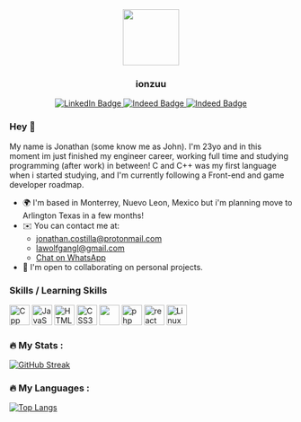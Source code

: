 <div id="header" align="center">
  <img styles="border-radius: 30px;" src="https://media.giphy.com/media/v1.Y2lkPTc5MGI3NjExMTdjMjBlYjQ2Y2I0ZmZlYTY5NGI3ZDBhMjU5NTAwM2U1MTI1ZGUyNiZjdD1z/f7omQNmgiyjj5sffvZ/giphy.gif" width="100"/>
  <div><h3> ionzuu </h3></div>
</div>
<div id="badges" align="center" target="_blank">
  <a href="https://www.linkedin.com/in/jonathan-costilla-6a0325260/">
      <img src="https://img.shields.io/badge/LinkedIn-blue?style=for-the-badge&logo=linkedin&logoColor=white" alt="LinkedIn Badge"/>
    </a>
    <a href="https://my.indeed.com/p/jonathanc-v6y7l6f" target="_blank">
      <img src="https://img.shields.io/badge/indeed-003A9B?style=for-the-badge&logo=indeed&logoColor=white" alt="Indeed Badge"/>
    </a>
     <a href="https://www.instagram.com/ionzu_/?hl=en" target="_blank">
      <img src="https://img.shields.io/badge/Instagram-E4405F?style=for-the-badge&logo=instagram&logoColor=white" alt="Indeed Badge"/>
    </a>
</div>

### Hey 👋

My name is Jonathan (some know me as John). I'm 23yo and in this moment im just finished my engineer career, working full time and studying programming (after work) in between! C and C++ was my first language when i started studying, and I'm currently following a Front-end and game developer roadmap.

<ul>
  <li>🌍  I'm based in Monterrey, Nuevo Leon, Mexico but i'm planning move to Arlington Texas in a few months!</li>
  <li>✉️  You can contact me at: 
    <ul>
      <li>
        <a href="mailto:jonathan.costilla@protonmail.com" target="_blank">jonathan.costilla@protonmail.com</a>
      </li>
      <li>
        <a href="mailto:lawolfgangl@gmail.com" target="_blank">lawolfgangl@gmail.com</a>
      </li>
      <li>
      <a aria-label="Chat on WhatsApp" href="https://wa.me/16823723772">Chat on WhatsApp </a>
      </li>
    </ul>
  </li>
  <li>🤝 I'm open to collaborating on personal projects.</li>
</ul>

### Skills / Learning Skills

<p align="left">
<a href="https://en.cppreference.com/w/" target="_blank" rel="noreferrer"><img src="https://raw.githubusercontent.com/danielcranney/readme-generator/main/public/icons/skills/cplusplus-colored.svg" width="36" height="36" alt="Cpp" /></a>
<a href="https://developer.mozilla.org/en-US/docs/Web/JavaScript" target="_blank" rel="noreferrer"><img src="https://raw.githubusercontent.com/danielcranney/readme-generator/main/public/icons/skills/javascript-colored.svg" width="36" height="36" alt="JavaScript" /></a>
<a href="https://developer.mozilla.org/en-US/docs/Glossary/HTML5" target="_blank" rel="noreferrer"><img src="https://raw.githubusercontent.com/danielcranney/readme-generator/main/public/icons/skills/html5-colored.svg" width="36" height="36" alt="HTML5" /></a>
<a href="https://www.w3.org/TR/CSS/#css" target="_blank" rel="noreferrer"><img src="https://raw.githubusercontent.com/danielcranney/readme-generator/main/public/icons/skills/css3-colored.svg" width="36" height="36" alt="CSS3" /></a>
<a href="https://docs.unity3d.com/Manual/index.html" target="_blank" rel="noreferrer"><img src="https://skillicons.dev/icons?i=unity" width="36" height="36" alt=""unity /></a>
<a href="https://www.php.net/docs.php" target="_blank" rel="noreferrer"><img src="https://skillicons.dev/icons?i=php" width="36" height="36" alt="php" /></a>
<a href="https://reactjs.org/docs/getting-started.html" target="_blank" rel="noreferrer"><img src="https://skillicons.dev/icons?i=react" width="36" height="36" alt="react" /></a>
<a href="https://docs.kernel.org" target="_blank" rel="noreferrer"><img src="https://skillicons.dev/icons?i=linux" width="36" height="36" alt="Linux" /></a>
</p>

### :fire: My Stats :
[![GitHub Streak](http://github-readme-streak-stats.herokuapp.com?user=ionzuu&theme=dark&hide_border=true)](https://git.io/streak-stats)

### :fire: My Languages :
[![Top Langs](https://github-readme-stats.vercel.app/api/top-langs/?username=ionzuu&layout=compact&theme=vision-friendly-dark)](https://github.com/anuraghazra/github-readme-stats)
